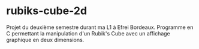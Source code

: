 # rubiks-cube-2d
Projet du deuxième semestre durant ma L1 à Efrei Bordeaux.
Programme en C permettant la manipulation d'un Rubik's Cube avec un affichage graphique en deux dimensions.
